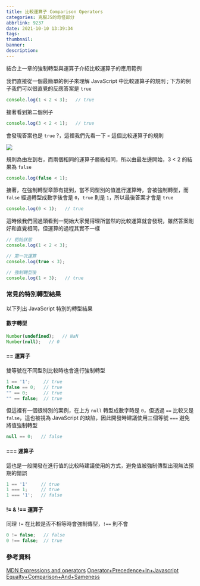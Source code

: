 ```yaml
---
title: 比較運算子 Comparison Operators
categories: 克服JS的奇怪部分
abbrlink: 9237
date: 2021-10-10 13:39:34
tags:
thumbnail:
banner:
description:
---
```


結合上一章的強制轉型與運算子介紹比較運算子的應用範例

<!-- more -->

我們直接從一個最簡單的例子來理解 JavaScript 中比較運算子的規則 ; 下方的例子我們可以很直覺的反應答案是 `true`

```js
console.log(1 < 2 < 3);   // true
```

接著看到第二個例子

```js
console.log(3 < 2 < 1);   // true
```

會發現答案也是 `true` ?，這裡我們先看一下 `<` 這個比較運算子的規則

![](less-than.PNG)

規則為由左到右，而兩個相同的運算子層級相同，所以由最左邊開始，3 < 2 的結果為 `false`

```js
console.log(false < 1);
```

接著，在強制轉型章節有提到，當不同型別的值進行運算時，會被強制轉型，而 `false` 經過轉型成數字後會是 `0`，`true` 則是 `1`，所以最後答案才會是 `true`

```js
console.log(0 < 1);   // true
```

這時候我們回過頭看到一開始大家覺得理所當然的比較運算就會發現，雖然答案剛好和直覺相同，但運算的過程其實不一樣

```js
// 初始狀態
console.log(1 < 2 < 3);

// 第一次運算
console.log(true < 3);

// 強制轉型後
console.log(1 < 3);   // true
```

### 常見的特別轉型結果

以下列出 JavaScript 特別的轉型結果

#### 數字轉型

```js
Number(undefined);   // NaN
Number(null);   // 0
```

#### == 運算子

雙等號在不同型別比較時也會進行強制轉型

```js
1 == '1';     // true
false == 0;   // true
"" == 0;      // true
"" == false;  // true
```

但這裡有一個很特別的案例，在上方 `null` 轉型成數字時是 `0`，但透過 `==` 比較又是 `false`，這也被視為 JavaScript 的缺陷，因此開發時建議使用三個等號 `===` 避免將值強制轉型

```js
null == 0;   // false
```

#### === 運算子

這也是一般開發在進行值的比較時建議使用的方式，避免值被強制傳型出現無法預期的錯誤

```js
1 == '1'     // true
1 === 1;     // true
1 === '1';   // false 
```

#### != & !== 運算子

同理 `!=` 在比較是否不相等時會強制傳型，`!==` 則不會

```js
0 != false;   // false
0 !== false;  // true
```

### 參考資料
[MDN Expressions and operators](https://developer.mozilla.org/en-US/docs/Web/JavaScript/Reference/Operators#Less_than_operator)
[Operator+Precedence+In+Javascript](Operator+Precedence+In+Javascript)
[Equalty+Comparison+And+Sameness](Equalty+Comparison+And+Sameness+)
